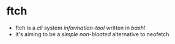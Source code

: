 # ftch
* ftch is a *cli* system *information-tool*
written in *bash*!
* it's aiming to be a *simple non-bloated* alternative
to neofetch

